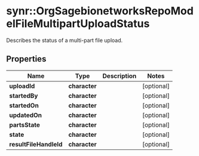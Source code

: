# synr::OrgSagebionetworksRepoModelFileMultipartUploadStatus

Describes the status of a multi-part file upload.

## Properties
Name | Type | Description | Notes
------------ | ------------- | ------------- | -------------
**uploadId** | **character** |  | [optional] 
**startedBy** | **character** |  | [optional] 
**startedOn** | **character** |  | [optional] 
**updatedOn** | **character** |  | [optional] 
**partsState** | **character** |  | [optional] 
**state** | **character** |  | [optional] 
**resultFileHandleId** | **character** |  | [optional] 


